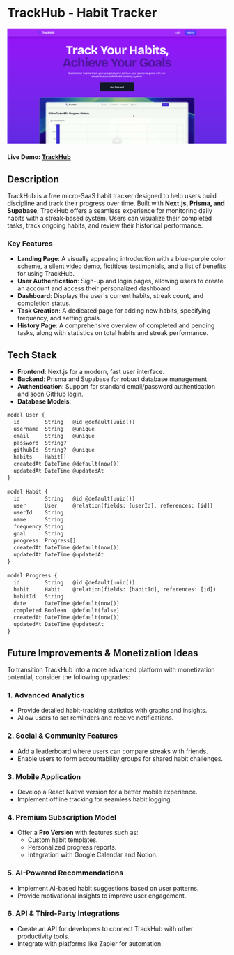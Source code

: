 # TrackHub - Habit Tracker

![Screen](screen)

<!-- #### Video Demo: [Habit Tracking Made Easy 🌱 - TrackHub](https://youtu.be/uRczUZB7UiI) -->

#### Live Demo: [TrackHub](https://track-hub-seven.vercel.app/)

## Description

TrackHub is a free micro-SaaS habit tracker designed to help users build discipline and track their progress over time. Built with **Next.js, Prisma, and Supabase**, TrackHub offers a seamless experience for monitoring daily habits with a streak-based system. Users can visualize their completed tasks, track ongoing habits, and review their historical performance.

### Key Features
- **Landing Page**: A visually appealing introduction with a blue-purple color scheme, a silent video demo, fictitious testimonials, and a list of benefits for using TrackHub.
- **User Authentication**: Sign-up and login pages, allowing users to create an account and access their personalized dashboard.
- **Dashboard**: Displays the user's current habits, streak count, and completion status.
- **Task Creation**: A dedicated page for adding new habits, specifying frequency, and setting goals.
- **History Page**: A comprehensive overview of completed and pending tasks, along with statistics on total habits and streak performance.

## Tech Stack
- **Frontend**: Next.js for a modern, fast user interface.
- **Backend**: Prisma and Supabase for robust database management.
- **Authentication**: Support for standard email/password authentication and soon GitHub login.
- **Database Models**:

```prisma
model User {
  id        String   @id @default(uuid())
  username  String   @unique
  email     String   @unique
  password  String?
  githubId  String?  @unique
  habits    Habit[]
  createdAt DateTime @default(now())  
  updatedAt DateTime @updatedAt   
}

model Habit {
  id        String   @id @default(uuid())
  user      User     @relation(fields: [userId], references: [id])
  userId    String
  name      String
  frequency String
  goal      String
  progress  Progress[]
  createdAt DateTime @default(now())  
  updatedAt DateTime @updatedAt     
}

model Progress {
  id        String   @id @default(uuid())
  habit     Habit    @relation(fields: [habitId], references: [id])
  habitId   String
  date      DateTime @default(now())
  completed Boolean  @default(false)
  createdAt DateTime @default(now())  
  updatedAt DateTime @updatedAt     
}
```

## Future Improvements & Monetization Ideas

To transition TrackHub into a more advanced platform with monetization potential, consider the following upgrades:

### **1. Advanced Analytics**
- Provide detailed habit-tracking statistics with graphs and insights.
- Allow users to set reminders and receive notifications.

### **2. Social & Community Features**
- Add a leaderboard where users can compare streaks with friends.
- Enable users to form accountability groups for shared habit challenges.

### **3. Mobile Application**
- Develop a React Native version for a better mobile experience.
- Implement offline tracking for seamless habit logging.

### **4. Premium Subscription Model**
- Offer a **Pro Version** with features such as:
  - Custom habit templates.
  - Personalized progress reports.
  - Integration with Google Calendar and Notion.

### **5. AI-Powered Recommendations**
- Implement AI-based habit suggestions based on user patterns.
- Provide motivational insights to improve user engagement.

### **6. API & Third-Party Integrations**
- Create an API for developers to connect TrackHub with other productivity tools.
- Integrate with platforms like Zapier for automation.

